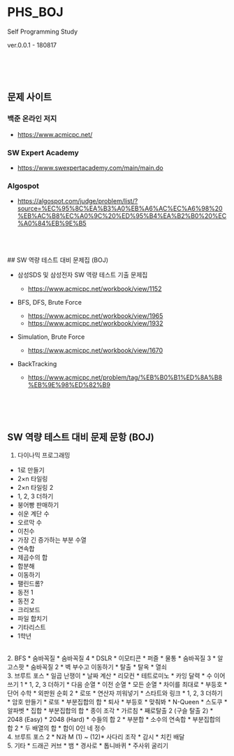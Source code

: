 # PHS_BOJ

Self Programming Study

ver.0.0.1 - 180817

<br>
<br>
<br>

## 문제 사이트

### 백준 온라인 저지
* https://www.acmicpc.net/


### SW Expert Academy
* https://www.swexpertacademy.com/main/main.do 


### Algospot
* https://algospot.com/judge/problem/list/?source=%EC%95%8C%EA%B3%A0%EB%A6%AC%EC%A6%98%20%EB%AC%B8%EC%A0%9C%20%ED%95%B4%EA%B2%B0%20%EC%A0%84%EB%9E%B5

<br>
<br>
<br>
## SW 역량 테스트 대비 문제집 (BOJ)

* 삼성SDS 및 삼성전자 SW 역량 테스트 기출 문제집
  * https://www.acmicpc.net/workbook/view/1152


* BFS, DFS, Brute Force
  * https://www.acmicpc.net/workbook/view/1965
  * https://www.acmicpc.net/workbook/view/1932


* Simulation, Brute Force
  * https://www.acmicpc.net/workbook/view/1670


* BackTracking
  * https://www.acmicpc.net/problem/tag/%EB%B0%B1%ED%8A%B8%EB%9E%98%ED%82%B9

<br>
<br>
<br>

## SW 역량 테스트 대비 문제 문항 (BOJ)

1. 다이나믹 프로그래밍 
  * 1로 만들기
  * 2×n 타일링
  * 2×n 타일링 2
  * 1, 2, 3 더하기
  *  붕어빵 판매하기
  * 쉬운 계단 수
  *  오르막 수
  *  이친수
  *  가장 긴 증가하는 부분 수열
  *  연속합
  *  제곱수의 합
  *  합분해
  *  이동하기
  *  팰린드롬?
  *  동전 1
  *  동전 2
  *  크리보드
  *  파일 합치기
  *  기타리스트
  *  1학년
<br>
2. BFS 
  *  숨바꼭질
  *  숨바꼭질 4
  *  DSLR
  *  이모티콘
  *  퍼즐
  *  물통
  *  숨바꼭질 3
  *  알고스팟
  *  숨바꼭질 2
  *  벽 부수고 이동하기
  *  탈출
  *  탈옥
  *  열쇠
<br>
3. 브루트 포스 
  * 일곱 난쟁이
  * 날짜 계산
  *  리모컨
  *  테트로미노
  *  카잉 달력
  *  수 이어 쓰기 1
  *  1, 2, 3 더하기
  *  다음 순열
  *  이전 순열
  * 모든 순열
  *  차이를 최대로
  *  부등호
  *  단어 수학
  *  외판원 순회 2
  *  로또
  * 연산자 끼워넣기
  *  스타트와 링크
  *  1, 2, 3 더하기
  *  암호 만들기
  * 로또
  *  부분집합의 합
  *  퇴사
  * 부등호
  *  맞춰봐
  * N-Queen
  * 스도쿠
  * 알파벳
  * 집합
  * 부분집합의 합
  * 종이 조각
  * 가르침
  * 째로탈출 2 (구슬 탈출 2)
  * 2048 (Easy)
  * 2048 (Hard)
  * 수들의 합 2
  * 부분합
  * 소수의 연속합
  * 부분집합의 합 2
  * 두 배열의 합
  * 합이 0인 네 정수
<br>
4. 브루트 포스 2 
  * N과 M (1) ~ (12)*  사다리 조작
  * 감시
  * 치킨 배달
<br>
5. 기타 
  * 드래곤 커브
  * 뱀
  * 경사로
  * 톱니바퀴
  * 주사위 굴리기
